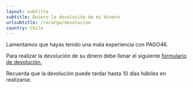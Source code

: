 ```yaml
---
layout: subtitle
subtitle: Quiero la devolución de mi dinero
urlsubtitle: /recarga/devolucion
country: Chile
---
```

Lamentamos que hayas tenido una mala experiencia con PAGO46.

Para realizar la devolución de su dinero debe llenar el siguiente [formulario de devolución.](/contact-us/3)

Recuerda que la devolución puede tardar hasta 10 días hábiles en realizarse.